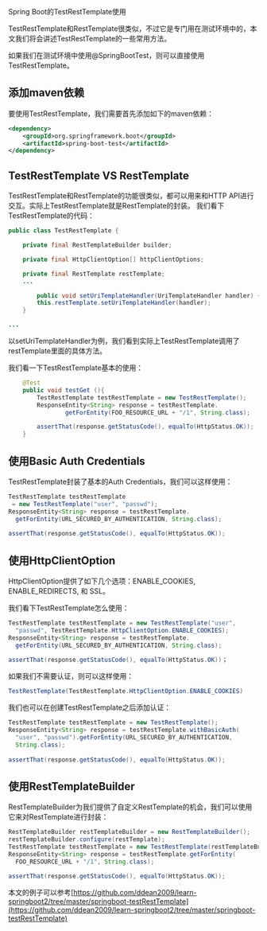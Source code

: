 Spring Boot的TestRestTemplate使用

TestRestTemplate和RestTemplate很类似，不过它是专门用在测试环境中的，本文我们将会讲述TestRestTemplate的一些常用方法。

如果我们在测试环境中使用@SpringBootTest，则可以直接使用TestRestTemplate。

## 添加maven依赖

要使用TestRestTemplate，我们需要首先添加如下的maven依赖：

~~~xml
<dependency>
    <groupId>org.springframework.boot</groupId>
    <artifactId>spring-boot-test</artifactId>
</dependency>
~~~

## TestRestTemplate VS RestTemplate

TestRestTemplate和RestTemplate的功能很类似，都可以用来和HTTP API进行交互。实际上TestRestTemplate就是RestTemplate的封装。 我们看下TestRestTemplate的代码：

~~~java
public class TestRestTemplate {

	private final RestTemplateBuilder builder;

	private final HttpClientOption[] httpClientOptions;

	private final RestTemplate restTemplate;
    ...

    	public void setUriTemplateHandler(UriTemplateHandler handler) {
		this.restTemplate.setUriTemplateHandler(handler);
	}

...
~~~

以setUriTemplateHandler为例，我们看到实际上TestRestTemplate调用了restTemplate里面的具体方法。

我们看一下TestRestTemplate基本的使用：

~~~java
    @Test
    public void testGet (){
        TestRestTemplate testRestTemplate = new TestRestTemplate();
        ResponseEntity<String> response = testRestTemplate.
                getForEntity(FOO_RESOURCE_URL + "/1", String.class);

        assertThat(response.getStatusCode(), equalTo(HttpStatus.OK));
    }
~~~

## 使用Basic Auth Credentials

TestRestTemplate封装了基本的Auth Credentials，我们可以这样使用：

~~~java
TestRestTemplate testRestTemplate
 = new TestRestTemplate("user", "passwd");
ResponseEntity<String> response = testRestTemplate.
  getForEntity(URL_SECURED_BY_AUTHENTICATION, String.class);
  
assertThat(response.getStatusCode(), equalTo(HttpStatus.OK));
~~~


## 使用HttpClientOption

HttpClientOption提供了如下几个选项：ENABLE_COOKIES, ENABLE_REDIRECTS, 和 SSL。

我们看下TestRestTemplate怎么使用：

~~~java
TestRestTemplate testRestTemplate = new TestRestTemplate("user", 
  "passwd", TestRestTemplate.HttpClientOption.ENABLE_COOKIES);
ResponseEntity<String> response = testRestTemplate.
  getForEntity(URL_SECURED_BY_AUTHENTICATION, String.class);
  
assertThat(response.getStatusCode(), equalTo(HttpStatus.OK))；
~~~

如果我们不需要认证，则可以这样使用：

~~~java
TestRestTemplate(TestRestTemplate.HttpClientOption.ENABLE_COOKIES)
~~~

我们也可以在创建TestRestTemplate之后添加认证：

~~~java
TestRestTemplate testRestTemplate = new TestRestTemplate();
ResponseEntity<String> response = testRestTemplate.withBasicAuth(
  "user", "passwd").getForEntity(URL_SECURED_BY_AUTHENTICATION, 
  String.class);
  
assertThat(response.getStatusCode(), equalTo(HttpStatus.OK));
~~~

## 使用RestTemplateBuilder

RestTemplateBuilder为我们提供了自定义RestTemplate的机会，我们可以使用它来对RestTemplate进行封装：

~~~java
RestTemplateBuilder restTemplateBuilder = new RestTemplateBuilder();
restTemplateBuilder.configure(restTemplate);
TestRestTemplate testRestTemplate = new TestRestTemplate(restTemplateBuilder);
ResponseEntity<String> response = testRestTemplate.getForEntity(
  FOO_RESOURCE_URL + "/1", String.class);
  
assertThat(response.getStatusCode(), equalTo(HttpStatus.OK));
~~~

本文的例子可以参考[https://github.com/ddean2009/learn-springboot2/tree/master/springboot-testRestTemplate](https://github.com/ddean2009/learn-springboot2/tree/master/springboot-testRestTemplate)
